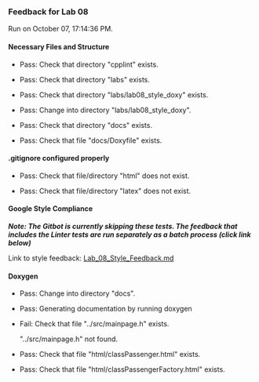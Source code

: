 ### Feedback for Lab 08

Run on October 07, 17:14:36 PM.


#### Necessary Files and Structure

+ Pass: Check that directory "cpplint" exists.

+ Pass: Check that directory "labs" exists.

+ Pass: Check that directory "labs/lab08_style_doxy" exists.

+ Pass: Change into directory "labs/lab08_style_doxy".

+ Pass: Check that directory "docs" exists.

+ Pass: Check that file "docs/Doxyfile" exists.


#### .gitignore configured properly

+ Pass: Check that file/directory "html" does not exist.

+ Pass: Check that file/directory "latex" does not exist.


#### Google Style Compliance


***Note: The Gitbot is currently skipping these tests. The feedback that includes the Linter tests are run separately as a batch process (click link below)***


Link to style feedback: [Lab_08_Style_Feedback.md](Lab_08_Style_Feedback.md)


#### Doxygen

+ Pass: Change into directory "docs".

+ Pass: Generating documentation by running doxygen

+ Fail: Check that file "../src/mainpage.h" exists.

     "../src/mainpage.h" not found.

+ Pass: Check that file "html/classPassenger.html" exists.

+ Pass: Check that file "html/classPassengerFactory.html" exists.

